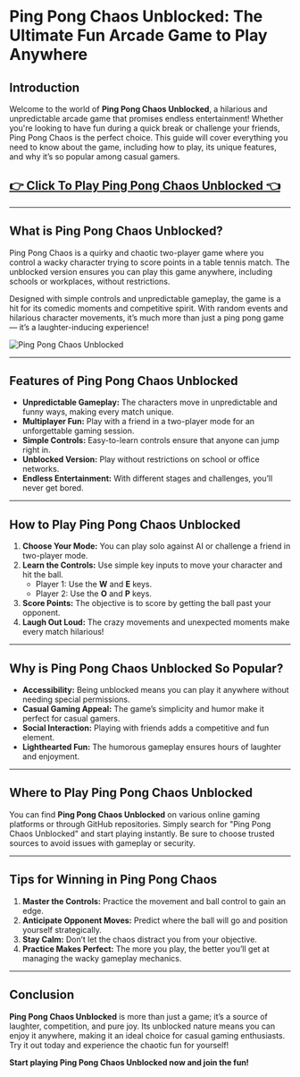 # Ping Pong Chaos Unblocked: The Ultimate Fun Arcade Game to Play Anywhere

## Introduction
Welcome to the world of **Ping Pong Chaos Unblocked**, a hilarious and unpredictable arcade game that promises endless entertainment! Whether you're looking to have fun during a quick break or challenge your friends, Ping Pong Chaos is the perfect choice. This guide will cover everything you need to know about the game, including how to play, its unique features, and why it’s so popular among casual gamers.

## <a href="https://classroom-6x-unblocked.github.io/">👉 Click To Play Ping Pong Chaos Unblocked 👈</a>

---

## What is Ping Pong Chaos Unblocked?
Ping Pong Chaos is a quirky and chaotic two-player game where you control a wacky character trying to score points in a table tennis match. The unblocked version ensures you can play this game anywhere, including schools or workplaces, without restrictions.

Designed with simple controls and unpredictable gameplay, the game is a hit for its comedic moments and competitive spirit. With random events and hilarious character movements, it’s much more than just a ping pong game — it’s a laughter-inducing experience!

![Ping Pong Chaos Unblocked](https://github.com/user-attachments/assets/ec8c7a6a-6a16-4319-beb2-280df1b18821)

---

## Features of Ping Pong Chaos Unblocked

- **Unpredictable Gameplay:** The characters move in unpredictable and funny ways, making every match unique.
- **Multiplayer Fun:** Play with a friend in a two-player mode for an unforgettable gaming session.
- **Simple Controls:** Easy-to-learn controls ensure that anyone can jump right in.
- **Unblocked Version:** Play without restrictions on school or office networks.
- **Endless Entertainment:** With different stages and challenges, you’ll never get bored.

---

## How to Play Ping Pong Chaos Unblocked

1. **Choose Your Mode:** You can play solo against AI or challenge a friend in two-player mode.
2. **Learn the Controls:** Use simple key inputs to move your character and hit the ball.
   - Player 1: Use the **W** and **E** keys.
   - Player 2: Use the **O** and **P** keys.
3. **Score Points:** The objective is to score by getting the ball past your opponent.
4. **Laugh Out Loud:** The crazy movements and unexpected moments make every match hilarious!

---

## Why is Ping Pong Chaos Unblocked So Popular?

- **Accessibility:** Being unblocked means you can play it anywhere without needing special permissions.
- **Casual Gaming Appeal:** The game’s simplicity and humor make it perfect for casual gamers.
- **Social Interaction:** Playing with friends adds a competitive and fun element.
- **Lighthearted Fun:** The humorous gameplay ensures hours of laughter and enjoyment.

---

## Where to Play Ping Pong Chaos Unblocked

You can find **Ping Pong Chaos Unblocked** on various online gaming platforms or through GitHub repositories. Simply search for "Ping Pong Chaos Unblocked" and start playing instantly. Be sure to choose trusted sources to avoid issues with gameplay or security.

---

## Tips for Winning in Ping Pong Chaos

1. **Master the Controls:** Practice the movement and ball control to gain an edge.
2. **Anticipate Opponent Moves:** Predict where the ball will go and position yourself strategically.
3. **Stay Calm:** Don’t let the chaos distract you from your objective.
4. **Practice Makes Perfect:** The more you play, the better you’ll get at managing the wacky gameplay mechanics.

---

## Conclusion
**Ping Pong Chaos Unblocked** is more than just a game; it’s a source of laughter, competition, and pure joy. Its unblocked nature means you can enjoy it anywhere, making it an ideal choice for casual gaming enthusiasts. Try it out today and experience the chaotic fun for yourself!

**Start playing Ping Pong Chaos Unblocked now and join the fun!**

